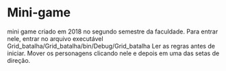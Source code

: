 # Mini-game
mini game criado em 2018 no segundo semestre da faculdade. Para entrar nele, entrar no arquivo executável Grid_batalha/Grid_batalha/bin/Debug/Grid_batalha
Ler as regras antes de iniciar. Mover os personagens clicando nele e depois em uma das setas de direção.
